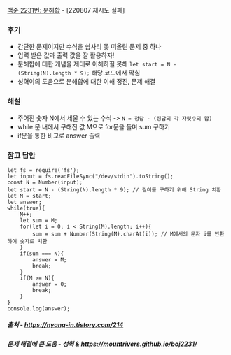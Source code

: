 [백준 2231번: 분해합](https://www.acmicpc.net/problem/2231) - [220807 재시도 실패]

### 후기
- 간단한 문제이지만 수식을 쉽사리 못 떠올린 문제 중 하나
- 입력 받은 값과 출력 값을 잘 활용하자!
- 분해합에 대한 개념을 제대로 이해하질 못해 `let start = N - (String(N).length * 9);` 해당 코드에서 막힘
- 성혁이의 도움으로 분해합에 대한 이해 정진, 문제 해결

### 해설
- 주어진 숫자 N에서 세울 수 있는 수식 -> `N = 정답 - (정답의 각 자릿수의 합)`
- while 문 내에서 구해진 값 M으로 for문을 돌며 sum 구하기
- if문을 통한 비교로 answer 출력

### 참고 답안
```
let fs = require('fs');
let input = fs.readFileSync("/dev/stdin").toString();
const N = Number(input);
let start = N - (String(N).length * 9); // 길이를 구하기 위해 String 치환
let M = start;
let answer;
while(true){
    M++;
    let sum = M;
    for(let i = 0; i < String(M).length; i++){
        sum = sum + Number(String(M).charAt(i)); // M에서의 문자 i를 반환하여 숫자로 치환
    }
    if(sum === N){
        answer = M;
        break;
    }
    if(M >= N){
        answer = 0;
        break;
    }
}
console.log(answer);
```
##### 출처 - https://nyang-in.tistory.com/214
##### 문제 해결에 큰 도움 - 성혁 & https://mountrivers.github.io/boj2231/
